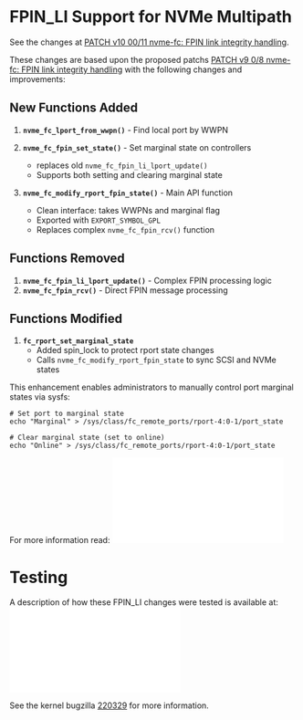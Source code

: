 # FPIN_LI Support for NVMe Multipath

See the changes at [PATCH v10 00/11 nvme-fc: FPIN link integrity handling](https://lore.kernel.org/linux-nvme/20250926000200.837025-1-jmeneghi@redhat.com/).

These changes are based upon the proposed patchs [PATCH v9 0/8 nvme-fc: FPIN link integrity handling](https://lore.kernel.org/linux-nvme/20250813200744.17975-1-bgurney@redhat.com) with the following changes and improvements:

## New Functions Added
1. **`nvme_fc_lport_from_wwpn()`** - Find local port by WWPN

2. **`nvme_fc_fpin_set_state()`** - Set marginal state on controllers
   - replaces old `nvme_fc_fpin_li_lport_update()`
   - Supports both setting and clearing marginal state

3. **`nvme_fc_modify_rport_fpin_state()`** - Main API function
   - Clean interface: takes WWPNs and marginal flag
   - Exported with `EXPORT_SYMBOL_GPL`
   - Replaces complex `nvme_fc_fpin_rcv()` function

## Functions Removed
1. **`nvme_fc_fpin_li_lport_update()`** - Complex FPIN processing logic
2. **`nvme_fc_fpin_rcv()`** - Direct FPIN message processing

## Functions Modified

1. **`fc_rport_set_marginal_state`**
   - Added spin_lock to protect rport state changes
   - Calls `nvme_fc_modify_rport_fpin_state` to sync SCSI and NVMe states

This enhancement enables administrators to manually control port marginal states via sysfs:

```
# Set port to marginal state
echo "Marginal" > /sys/class/fc_remote_ports/rport-4:0-1/port_state

# Clear marginal state (set to online)
echo "Online" > /sys/class/fc_remote_ports/rport-4:0-1/port_state
```

For more information read: ![fpin_v16_changes_analysis.md](fpin_v16_changes_analysis.md)

# Testing

A description of how these FPIN_LI changes were tested is available at: ![fpin_li_testing.md.md](fpin_li_testing.md)

See the kernel bugzilla [220329](https://bugzilla.kernel.org/show_bug.cgi?id=220329) for more information.
